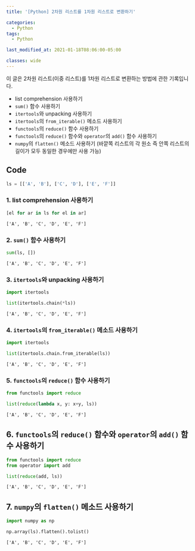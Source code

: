 ```yaml
---
title: '[Python] 2차원 리스트를 1차원 리스트로 변환하기'

categories:
  - Python
tags:
  - Python

last_modified_at: 2021-01-18T08:06:00-05:00

classes: wide
---
```


이 글은 2차원 리스트(이중 리스트)를 1차원 리스트로 변환하는 방법에 관한 기록입니다.

- list comprehension 사용하기
- `sum()` 함수 사용하기
- `itertools`와 unpacking 사용하기
- `itertools`의 `from_iterable()` 메소드 사용하기
- `functools`의 `reduce()` 함수 사용하기
- `functools`의 `reduce()` 함수와 `operator`의 `add()` 함수 사용하기
- `numpy`의 `flatten()` 메소드 사용하기 (바깥쪽 리스트의 각 원소 즉 안쪽 리스트의 길이가 모두 동일한 경우에만 사용 가능)

## Code

```python
ls = [['A', 'B'], ['C', 'D'], ['E', 'F']]
```

### 1. list comprehension 사용하기

```python
[el for ar in ls for el in ar]
```

    ['A', 'B', 'C', 'D', 'E', 'F']

### 2. `sum()` 함수 사용하기

```python
sum(ls, [])
```

    ['A', 'B', 'C', 'D', 'E', 'F']

### 3. `itertools`와 unpacking 사용하기

```python
import itertools

list(itertools.chain(*ls))
```

    ['A', 'B', 'C', 'D', 'E', 'F']

### 4. `itertools`의 `from_iterable()` 메소드 사용하기

```python
import itertools

list(itertools.chain.from_iterable(ls))
```

    ['A', 'B', 'C', 'D', 'E', 'F']

### 5. `functools`의 `reduce()` 함수 사용하기

```python
from functools import reduce

list(reduce(lambda x, y: x+y, ls))
```

    ['A', 'B', 'C', 'D', 'E', 'F']

## 6. `functools`의 `reduce()` 함수와 `operator`의 `add()` 함수 사용하기

```python
from functools import reduce
from operator import add

list(reduce(add, ls))
```

    ['A', 'B', 'C', 'D', 'E', 'F']

## 7. `numpy`의 `flatten()` 메소드 사용하기

```python
import numpy as np

np.array(ls).flatten().tolist()
```

    ['A', 'B', 'C', 'D', 'E', 'F']

